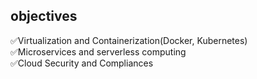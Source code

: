 ## objectives

✅Virtualization and Containerization(Docker, Kubernetes)  
✅Microservices and serverless computing  
✅Cloud Security and Compliances

